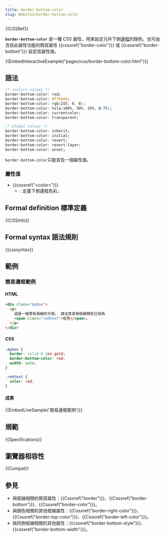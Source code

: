 ```yaml
---
title: border-bottom-color
slug: Web/CSS/border-bottom-color
---
```


{{CSSRef}}

**`border-bottom-color`** 是一種 CSS 屬性，用來設定元件下側[邊框](/zh-TW/docs/Web/CSS/border)的顏色。也可由含括此屬性功能的簡寫屬性 {{cssxref("border-color")}} 或 {{cssxref("border-bottom")}} 設定該屬性值。

{{EmbedInteractiveExample("pages/css/border-bottom-color.html")}}

## 語法

```css
/* <color> values */
border-bottom-color: red;
border-bottom-color: #ffbb00;
border-bottom-color: rgb(255, 0, 0);
border-bottom-color: hsla(100%, 50%, 25%, 0.75);
border-bottom-color: currentcolor;
border-bottom-color: transparent;

/* Global values */
border-bottom-color: inherit;
border-bottom-color: initial;
border-bottom-color: revert;
border-bottom-color: revert-layer;
border-bottom-color: unset;
```

`border-bottom-color`只能宣告一個屬性值。

### 屬性值

- {{cssxref("&lt;color&gt;")}}
  - : 定義下側邊框色彩。

## Formal definition 標準定義

{{CSSInfo}}

## Formal syntax 語法規則

{{csssyntax}}

## 範例

### 簡易邊框範例

#### HTML

```html
<div class="mybox">
  <p>
    這是一個帶有框線的方框。 請注意某側框線顏色已設為
    <span class="redtext">紅色</span>。
  </p>
</div>
```

#### CSS

```css
.mybox {
  border: solid 0.3em gold;
  border-bottom-color: red;
  width: auto;
}

.redtext {
  color: red;
}
```

#### 成果

{{EmbedLiveSample('簡易邊框範例')}}

## 規範

{{Specifications}}

## 瀏覽器相容性

{{Compat}}

## 參見

- 與框線相關的簡寫屬性：{{Cssxref("border")}}、{{Cssxref("border-bottom")}}、{{Cssxref("border-color")}}。
- 與顏色相關的其他框線屬性：{{Cssxref("border-right-color")}}、{{Cssxref("border-top-color")}}、{{Cssxref("border-left-color")}}。
- 與同側框線相關的其他屬性：{{cssxref("border-bottom-style")}}、{{cssxref("border-bottom-width")}}。
